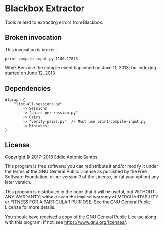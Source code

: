 Blackbox Extractor
==================

Tools related to extracting errors from Blackbox.


Broken invocation
-----------------

This invocation is broken:

    print-compile-input.py 1180 17873

Why? Because the compile event happened on June 11, 2013; but indexing started
on June 12, 2013

Dependencies
------------

    digraph {
        "list-all-sessions.py"
            -> Sessions
            -> "pairs-per-session.py"
            -> Pairs
            -> "verify-pairs.py"  // Must use print-compile-input.py
            -> Mistakes;
    }


License
-------

Copyright © 2017–2018 Eddie Antonio Santos.

This program is free software: you can redistribute it and/or modify
it under the terms of the GNU General Public License as published by
the Free Software Foundation, either version 3 of the License, or
(at your option) any later version.

This program is distributed in the hope that it will be useful,
but WITHOUT ANY WARRANTY; without even the implied warranty of
MERCHANTABILITY or FITNESS FOR A PARTICULAR PURPOSE.  See the
GNU General Public License for more details.

You should have received a copy of the GNU General Public License
along with this program.  If not, see <https://www.gnu.org/licenses/>.
